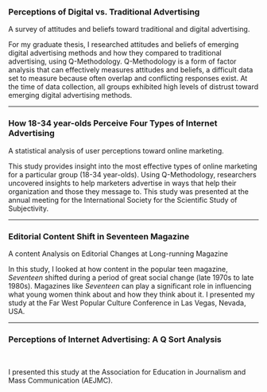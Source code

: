### Perceptions of Digital vs. Traditional Advertising 
<p>A survey of attitudes and beliefs toward traditional and digital advertising.<br></p>
<p>For my graduate thesis, I researched attitudes and beliefs of emerging digital advertising methods and how they compared to traditional advertising, using Q-Methodology. Q-Methodology is a form of factor analysis that can effectively measures attitudes and beliefs, a difficult data set to measure because often overlap and conflicting responses exist. At the time of data collection, all groups exhibited high levels of distrust toward emerging digital advertising methods.</p>	 

***

### How 18-34 year-olds Perceive Four Types of Internet Advertising
<p>A statistical analysis of user perceptions toward online marketing.<br></p>
<p>This study provides insight into the most effective types of online marketing for a particular group (18-34 year-olds). Using Q-Methodology, researchers uncovered insights to help marketers advertise in ways that help their organization and those they message to. This study was presented at the annual meeting for the International Society for the Scientific Study of Subjectivity.</p>

***

### Editorial Content Shift in Seventeen Magazine
<p>A content Analysis on Editorial Changes at Long-running Magazine<br></p>
<p>In this study, I looked at how content in the popular teen magazine, <em>Seventeen</em> shifted during a period of great social change (late 1970s to late 1980s). Magazines like <em>Seventeen</em> can play a significant role in influencing what young women think about and how they think about it. I presented my study at the Far West Popular Culture Conference in Las Vegas, Nevada, USA.</p>

***

### Perceptions of Internet Advertising: A Q Sort Analysis
<p><br></p>
<p>I presented this study at the Association for Education in Journalism and Mass Communication (AEJMC).</p>

